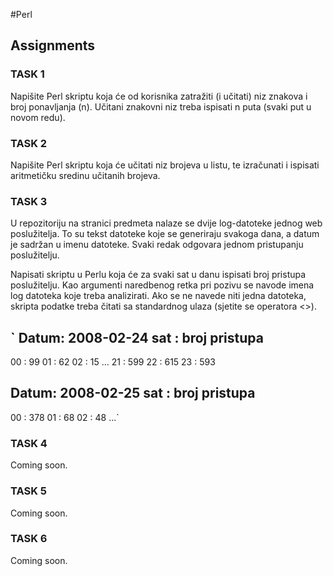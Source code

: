 #Perl

## Assignments

### TASK 1
Napišite Perl skriptu koja će od korisnika zatražiti (i učitati) niz znakova i broj ponavljanja (n). Učitani znakovni niz treba ispisati n puta (svaki put u novom redu).

### TASK 2
Napišite Perl skriptu koja će učitati niz brojeva u listu, te izračunati i ispisati aritmetičku sredinu učitanih brojeva. 

### TASK 3
U repozitoriju na stranici predmeta nalaze se dvije log-datoteke jednog web poslužitelja. To su tekst datoteke koje se generiraju svakoga dana, a datum je sadržan u imenu datoteke. Svaki redak odgovara jednom pristupanju poslužitelju. 

Napisati skriptu u Perlu koja će za svaki sat u danu ispisati broj pristupa poslužitelju. Kao argumenti naredbenog retka pri pozivu se navode imena log datoteka koje treba analizirati. Ako se ne navede niti jedna datoteka, skripta podatke treba čitati sa standardnog ulaza (sjetite se operatora <>).

` Datum: 2008-02-24
 sat : broj pristupa
-------------------------------
 00 : 99
 01 : 62
 02 : 15
   ...
 21 : 599
 22 : 615
 23 : 593

 Datum: 2008-02-25
 sat : broj pristupa
-------------------------------
 00 : 378
 01 : 68
 02 : 48
   ...`


### TASK 4
Coming soon.

### TASK 5
Coming soon.

### TASK 6
Coming soon.
